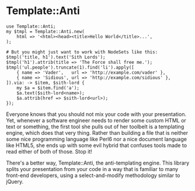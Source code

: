 # Template::Anti

    use Template::Anti;
    my $tmpl = Template::Anti.new(
        html => '<html><head><title>Hello World</title>...',
    );

    # But you might just want to work with NodeSets like this:
    $tmpl('title, h1').text('Sith Lords');
    $tmpl('h1').attrib(title => 'The Force shall free me.');
    $tmpl('ul.people').truncate(1).find('li').apply([
        { name => 'Vader',   url => 'http://example.com/vader' },
        { name => 'Sidious', url => 'http://example.com/sidious' },
    ]).via: -> $item, $sith-lord {
        my $a = $item.find('a');
        $a.text($sith-lord<name>);
        $a.attrib(href => $sith-lord<url>);
    });

Everyone knows that you should not mix your code with your presentation. Yet,
whenever a software engineer needs to render some custom HTML or text or
something, the first tool she pulls out of her toolbelt is a templating engine,
which does that very thing. Rather than building a file that is neither some
nice programming language like Perl6 nor a nice document language like HTML5,
she ends up with some evil hybrid that confuses tools made to read either of
both of those. Stop it!

There's a better way, Template::Anti, the anti-templating engine. This
library splits your presentation from your code in a way that is familiar to
many front-end developers, using a select-and-modify methodology similar to
jQuery.

